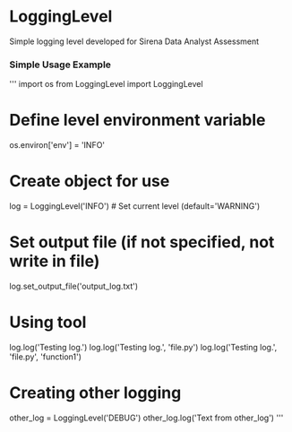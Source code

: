 # LoggingLevel
Simple logging level developed for Sirena Data Analyst Assessment 

### Simple Usage Example
'''
import os
from LoggingLevel import LoggingLevel

# Define level environment variable
os.environ['env'] = 'INFO'

# Create object for use
log = LoggingLevel('INFO') # Set current level (default='WARNING')

# Set output file (if not specified, not write in file)
log.set_output_file('output_log.txt')

# Using tool
log.log('Testing log.')
log.log('Testing log.', 'file.py')
log.log('Testing log.', 'file.py', 'function1')

# Creating other logging
other_log = LoggingLevel('DEBUG')
other_log.log('Text from other_log')
'''